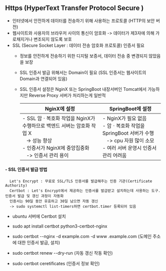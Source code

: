 ## Https (HyperText Transfer Protocol Secure )

- 인터넷에서 안전하게 데이터를 전송하기 위해 사용하는 프로토콜 (HTTP의 보안 버전)
- 웹사이트와 사용자의 브라우저 사이의 통신이 암호화 -> 데이터가 제3자에 의해 가로채지거나 변조되지 않도록 보호
- SSL (Secure Socket Layer : 데이터 전송 암호화 프로토콜) 인증서 필요
  - 정보를 안전하게 전송하기 위한 디지털 보증서, 데이터 전송 중 변경되지 않았음을 보장
  - SSL 인증서 발급 위해서는 Domain이 필요 (SSL 인증서는 웹사이트의 Domain과 연결되어 있음)
  - SSL 인증서 설정은 NginX 또는 SpringBoot 내장서버인 Tomcat에서 가능하지만 Reverse Proxy 서버가 처리하는게 일반적


    |NginX에 설정|SpringBoot에 설정|
    |------|---|
    |- SSL 암ㆍ복호화 작업을 NginX가 수행하므로 백엔드 서버는 암호화 작업 X <br/>&nbsp;&nbsp;&nbsp;-> 성능 향상<br/>- 인증서가 NginX에 중앙집중화<br/>&nbsp;&nbsp;&nbsp;-> 인증서 관리 용이 |- NginX가 필요 없음<br/>- 암ㆍ복호화 작업을 SpringBoot 서버가 수행<br/>&nbsp;&nbsp;&nbsp;-> cpu 자원 많이 소모<br/>- 여러 서버 운영시 인증서 관리 어려움 |
   

#### - SSL 인증서 발급 방법
```
  Let's Encrypt : 무료로 SSL/TLS 인증서를 발급해주는 인증 기관(Certificate Authority)
  Certbot : Let's Encrypt에서 제공하는 인증서를 발급받고 설치하는데 사용하는 도구. 인증서 발급 및 갱신 과정이 자동화  
  인증서는 90일 동안 유효하고 30일 남으면 자동 갱신
  -> sudo systemctl list-timers하면 certbot.timer 등록되어 있음
```
- ubuntu 서버에 Certbot 설치
- sudo apt install certbot python3-certbot-nginx
- sudo certbot --nginx -d example.com -d www .example.com (도메인 주소에 대한 인증서 발급, 설치)
- sudo certbot renew --dry-run (자동 갱신 작동 확인)

- sudo certbot ceretificates (인증서 정보 확인) 


   
